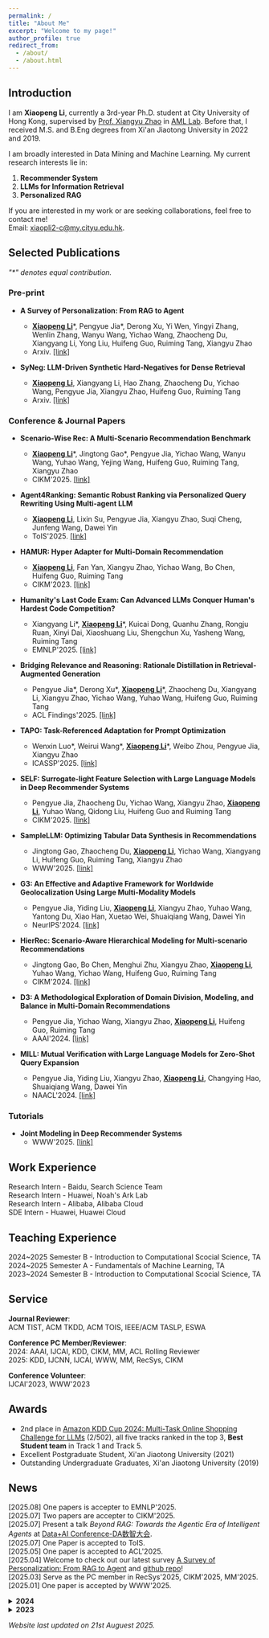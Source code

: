 ```yaml
---
permalink: /
title: "About Me"
excerpt: "Welcome to my page!"
author_profile: true
redirect_from: 
  - /about/
  - /about.html
---
```


## Introduction

I am **Xiaopeng Li**, currently a 3rd-year Ph.D. student at City University of Hong Kong, supervised by [Prof. Xiangyu Zhao](https://zhaoxyai.github.io/) in [AML Lab](https://aml-cityu.github.io/). Before that, I received M.S. and B.Eng degrees from Xi'an Jiaotong University in 2022 and 2019.  

I am broadly interested in Data Mining and Machine Learning. My current research interests lie in:

1. **Recommender System**
2. **LLMs for Information Retrieval**
3. **Personalized RAG**

[//]: # (1. **Multi-Domain Recommendation**)

[//]: # (    * Papers - [HAMUR]&#40;https://dl.acm.org/doi/abs/10.1145/3583780.3615137&#41;, [D3]&#40;https://ojs.aaai.org/index.php/AAAI/article/view/28699&#41;, [HierRec]&#40;https://arxiv.org/abs/2309.02061&#41;)

[//]: # (    * Benchmark - [Scenario-Wise Rec]&#40;https://arxiv.org/abs/2412.17374&#41;)

[//]: # (    * Tutorial - [Joint Modeling in Deep Recommender Systems]&#40;https://applied-machine-learning-lab.github.io/Joint-Modeling-in-Deep-Recommender-Systems-WWW2025/&#41;)

[//]: # (2. **LLMs for Information Retrieval**)

[//]: # (    * Papers - [Agent4Ranking]&#40;https://arxiv.org/abs/2312.15450&#41;, [Syneg]&#40;https://arxiv.org/abs/2412.17250&#41;, [MILL]&#40;https://aclanthology.org/2024.naacl-long.138.pdf&#41;)

[//]: # (3. **Personalized RAG**)

[//]: # (    * Survey - [A Survey of Personalization: From RAG to Agent]&#40;https://arxiv.org/abs/2504.10147&#41;)

If you are interested in my work or are seeking collaborations, feel free to contact me!\
Email: xiaopli2-c@my.cityu.edu.hk.

## Selected Publications

_"\*" denotes equal contribution._

### Pre-print

* **A Survey of Personalization: From RAG to Agent**
  * **<ins>Xiaopeng Li</ins>**\*, Pengyue Jia\*, Derong Xu, Yi Wen, Yingyi Zhang, Wenlin Zhang, Wanyu Wang, Yichao Wang, Zhaocheng Du, Xiangyang Li, Yong Liu, Huifeng Guo, Ruiming Tang, Xiangyu Zhao
  * Arxiv. [[link]](https://arxiv.org/abs/2504.10147)

* **SyNeg: LLM-Driven Synthetic Hard-Negatives for Dense Retrieval**
  * **<ins>Xiaopeng Li</ins>**, Xiangyang Li, Hao Zhang, Zhaocheng Du, Yichao Wang, Pengyue Jia, Xiangyu Zhao, Huifeng Guo, Ruiming Tang
  * Arxiv. [[link]](https://arxiv.org/abs/2412.17250)


### Conference & Journal Papers

* **Scenario-Wise Rec: A Multi-Scenario Recommendation Benchmark**
  * **<ins>Xiaopeng Li</ins>**\*, Jingtong Gao\*, Pengyue Jia, Yichao Wang, Wanyu Wang, Yuhao Wang, Yejing Wang, Huifeng Guo, Ruiming Tang, Xiangyu Zhao
  * CIKM'2025. [[link]](https://arxiv.org/abs/2412.17374)

* **Agent4Ranking: Semantic Robust Ranking via Personalized Query Rewriting Using Multi-agent LLM**
  * **<ins>Xiaopeng Li</ins>**, Lixin Su, Pengyue Jia, Xiangyu Zhao, Suqi Cheng, Junfeng Wang, Dawei Yin
  * ToIS'2025. [[link]](https://arxiv.org/abs/2312.15450) 

* **HAMUR: Hyper Adapter for Multi-Domain Recommendation**
  * **<ins>Xiaopeng Li</ins>**, Fan Yan, Xiangyu Zhao, Yichao Wang, Bo Chen, Huifeng Guo, Ruiming Tang
  * CIKM'2023. [[link]](https://dl.acm.org/doi/abs/10.1145/3583780.3615137)

* **Humanity's Last Code Exam: Can Advanced LLMs Conquer Human's Hardest Code Competition?**
  * Xiangyang Li\*, **<ins>Xiaopeng Li</ins>**\*, Kuicai Dong, Quanhu Zhang, Rongju Ruan, Xinyi Dai, Xiaoshuang Liu, Shengchun Xu, Yasheng Wang, Ruiming Tang
  * EMNLP'2025. [[link]](https://arxiv.org/abs/2506.12713)

* **Bridging Relevance and Reasoning: Rationale Distillation in Retrieval-Augmented Generation**
  * Pengyue Jia\*, Derong Xu\*, **<ins>Xiaopeng Li</ins>**\*, Zhaocheng Du, Xiangyang Li, Xiangyu Zhao, Yichao Wang, Yuhao Wang, Huifeng Guo, Ruiming Tang
  * ACL Findings'2025. [[link]](https://arxiv.org/pdf/2412.08519)

* **TAPO: Task-Referenced Adaptation for Prompt Optimization**
  * Wenxin Luo\*, Weirui Wang\*, **<ins>Xiaopeng Li</ins>**\*, Weibo Zhou, Pengyue Jia, Xiangyu Zhao
  * ICASSP'2025. [[link]](https://arxiv.org/abs/2501.06689)

* **SELF: Surrogate-light Feature Selection with Large Language Models in Deep Recommender Systems**
  * Pengyue Jia, Zhaocheng Du, Yichao Wang, Xiangyu Zhao, **<ins>Xiaopeng Li</ins>**, Yuhao Wang, Qidong Liu, Huifeng Guo and Ruiming Tang
  * CIKM'2025. [[link]](https://arxiv.org/abs/2412.08516)

* **SampleLLM: Optimizing Tabular Data Synthesis in Recommendations**
  * Jingtong Gao, Zhaocheng Du, **<ins>Xiaopeng Li</ins>**, Yichao Wang, Xiangyang Li, Huifeng Guo, Ruiming Tang, Xiangyu Zhao
  * WWW'2025. [[link]](https://arxiv.org/abs/2501.16125)

* **G3: An Effective and Adaptive Framework for Worldwide Geolocalization Using Large Multi-Modality Models**
  * Pengyue Jia, Yiding Liu, **<ins>Xiaopeng Li</ins>**, Xiangyu Zhao, Yuhao Wang, Yantong Du, Xiao Han, Xuetao Wei, Shuaiqiang Wang, Dawei Yin
  * NeurIPS'2024. [[link]](https://arxiv.org/pdf/2405.14702)
 
* **HierRec: Scenario-Aware Hierarchical Modeling for Multi-scenario Recommendations**
  * Jingtong Gao, Bo Chen, Menghui Zhu, Xiangyu Zhao, **<ins>Xiaopeng Li</ins>**, Yuhao Wang, Yichao Wang, Huifeng Guo, Ruiming Tang
  * CIKM'2024. [[link]](https://arxiv.org/abs/2309.02061)

* **D3: A Methodological Exploration of Domain Division, Modeling, and Balance in Multi-Domain Recommendations** 
  * Pengyue Jia, Yichao Wang, Xiangyu Zhao, **<ins>Xiaopeng Li</ins>**, Huifeng Guo, Ruiming Tang
  * AAAI'2024. [[link]](https://ojs.aaai.org/index.php/AAAI/article/view/28699)

* **MILL: Mutual Verification with Large Language Models for Zero-Shot Query Expansion**
  * Pengyue Jia, Yiding Liu, Xiangyu Zhao, **<ins>Xiaopeng Li</ins>**, Changying Hao, Shuaiqiang Wang, Dawei Yin
  * NAACL'2024. [[link]](https://aclanthology.org/2024.naacl-long.138.pdf)


### Tutorials

* **Joint Modeling in Deep Recommender Systems**
  * WWW'2025. [[link]](https://applied-machine-learning-lab.github.io/Joint-Modeling-in-Deep-Recommender-Systems-WWW2025/)

<!-- **Geo-distributed Collaborative Clustering Method for Load Characteristic Analysis** \ -->
<!-- Jiacheng Liu, Jiang Wu, Pengyuan Liu, Zhanbo Xu, **<ins>Xiaopeng Li</ins>**, Xiaogong Guan \ -->
<!-- AEPS. [[link]](http://www.aeps-info.com/aeps/article/abstract/20210708008) -->

<!-- **Uncertainty Set Prediction of Aggregated Wind Power Generation based on Bayesian LSTM and Spatio-Temporal Analysis** \ -->
<!-- **<ins>Xiaopeng Li</ins>**, Jiang Wu, Zhanbo Xu, Kun Liu, Xiaohong Guan \ -->
<!-- CASE'2021. [[link]](https://ieeexplore.ieee.org/document/9551610) -->

## Work Experience

Research Intern - Baidu, Search Science Team\
Research Intern - Huawei, Noah's Ark Lab\
Research Intern - Alibaba, Alibaba Cloud\
SDE Intern - Huawei, Huawei Cloud

## Teaching Experience

2024\~2025 Semester B - Introduction to Computational Scocial Science, TA\
2024\~2025 Semester A - Fundamentals of Machine Learning, TA\
2023\~2024 Semester B - Introduction to Computational Scocial Science, TA

## Service

**Journal Reviewer**:\
ACM TIST, ACM TKDD, ACM TOIS, IEEE/ACM TASLP, ESWA

**Conference PC Member/Reviewer**:\
2024: AAAI, IJCAI, KDD, CIKM, MM, ACL Rolling Reviewer\
2025: KDD, IJCNN, IJCAI, WWW, MM, RecSys, CIKM

**Conference Volunteer**:\
IJCAI'2023, WWW'2023

## Awards

* 2nd place in [Amazon KDD Cup 2024: Multi-Task Online Shopping Challenge for LLMs](https://discourse.aicrowd.com/t/announcing-the-winners-of-amazon-kdd-cup-2024/10758) (2/502), all five tracks ranked in the top 3, **Best Student team** in Track 1 and Track 5.
* Excellent Postgraduate Student, Xi'an Jiaotong University (2021) 
* Outstanding Undergraduate Graduates, Xi'an Jiaotong University (2019)

## News
[2025.08] One papers is accepter to EMNLP'2025.\
[2025.07] Two papers are accepter to CIKM'2025.\
[2025.07] Present a talk _Beyond RAG: Towards the Agentic Era of Intelligent Agents_ at [Data+AI Conference-DA数智大会](https://www.bagevent.com/event/8990882?sId=86807).\
[2025.07] One Paper is accepted to ToIS. \
[2025.05] One paper is accepted to ACL'2025. \
[2025.04] Welcome to check out our latest survey [A Survey of Personalization: From RAG to Agent](https://arxiv.org/abs/2504.10147) and [github repo](https://github.com/Applied-Machine-Learning-Lab/Awesome-Personalized-RAG-Agent)! \
[2025.03] Serve as the PC member in RecSys'2025, CIKM'2025, MM'2025.\
[2025.01] One paper is accepted by WWW'2025.

<details><summary><b>2024</b></summary>

<p>
  
[2024.12] Serve as the PC member in IJCAI'2025, WWW'2025.\
[2024.12] One paper is accepted by ICASSP'2025.\
[2024.12] Our tutorial proposal "Joint Modeling in Deep Recommender Systems" is accepted by WWW'2025.\
[2024.09] Serve as the reviewer in ICLR'2025.\
[2024.09] One paper is accepted in NeurIPS'2024.\
[2024.08] Serve as the reviewer in ICASSP'2025.\
[2024.08] Serve as the PC member in KDD'2025.\
[2024.07] Our team AML_Lab@CityU won [KDD CUP'2024](https://discourse.aicrowd.com/t/announcing-the-winners-of-amazon-kdd-cup-2024/10758) at 2nd place (2/502), earning a prize of $8,750. A heartfelt thanks to all my teammates for working together.\
[2024.07] One paper is accepted by CIKM'2024.\
[2024.05] Accepted as reviewer of ACM Transactions on Intelligent Systems and Technology (ACM TIST).\
[2024.04] Accepted as reviewer of IEEE/ACM Transactions on Audio, Speech and Language Processing (IEEE/ACM TASLP).\
[2024.04] Serve as the PC member in MM'2024.\
[2024.03] Serve as the PC member in CIKM'2024.\
[2024.03] One paper is accepted by NAACL'2024.\
[2024.02] Serve as the PC member in KDD'2024.\
[2024.02] Accepted as reviewer of ACM Transactions on Information Systems (ACM TOIS).

</p>

</details>

<details><summary><b>2023</b></summary>
<p>
  
[2023.12] Serve as the PC member in IJCAI'2024.\
[2023.12] One paper is accepted by AAAI'2024.\
[2023.12] Accepted as reviewer of ACM Transactions on Knowledge Discovery from Data (ACM TKDD).\
[2023.10] Accepted as reviewer of Expert Systems With Applications (ESWA).\
[2023.08] I will serve as the PC member in AAAI'2024.\
[2023.06] Serve as volunteer of IJCAI'2023.\
[2023.06] One paper is accepted by CIKM'2023.\
[2023.03] Serve as volunteer of WWW'2023.\
[2023.01] Start my Ph.D. at CityU HK.

</p>
</details>




_Website last updated on 21st Auguest 2025._
